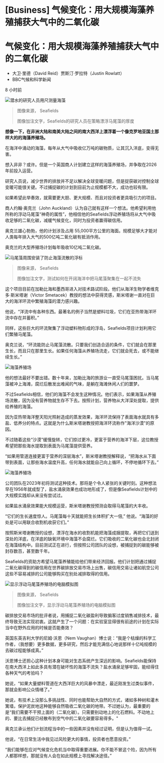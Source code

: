 # [Business] 气候变化：用大规模海藻养殖捕获大气中的二氧化碳

#  气候变化：用大规模海藻养殖捕获大气中的二氧化碳

  * 大卫·里德（David Reid）贾斯汀·罗拉特（Justin Rowlatt） 
  * BBC气候和科学新闻 

8 小时前

![潜水的研究人员用尺测量海藻](_127154043_mediaitem127152416.jpg)

> 图像来源，  Seafields
>
> 图像加注文字，Seafields的研究人员在策略漂浮马尾藻的厚度

**想像一下，在非洲大陆和南美大陆之间的南大西洋上漂浮着一个像克罗地亚国土那样大的的海藻养殖场。**

在海洋中涌动的海藻，每年从大气中吸收亿万吨的碳物质，让其沉入洋底，变得无害。

想入非非？或许。但是一个英国商人计划建立这样的海藻养殖场，并争取在2026年前投入运营。

研究人员说，减少世界的排放并不足以解决全球变暖问题，但是捉获碳对控制全球变暖可能很关键。不过捕捉碳的计划到目前为止规模都不大，成功也较有限。

如果希望此举奏效，就需要更大胆、更大规模、而且对投资者更具吸引力的项目。

商人约翰·奥克兰（John Auckland）认为自己就有这样一个想法。他希望利用他所称的浮动马尾藻“神奇的属性”，他相信他的Seafields浮动养殖场将从大气中吸收足够的二氧化碳，减缓气候变化，同时为投资者赢得碳信用。

奥克兰雄心勃勃，他的计划涉及占用 55,000平方公里的海面。规模足够大才能对人类每年排入大气的500亿吨二氧化碳有抵消作用。

奥克兰的大型养殖场计划每年吸收10亿吨二氧化碳。

![马尾藻周围安装了防止海藻流散的浮标](_127154045_4bb137b2-20ad-47f4-942a-da0db6aa8ff9.jpg)

> 图像来源，  Seafields
>
> 图像加注文字，测试如何在开阔海洋中把马尾藻聚集在一起不流失

这个项目目前在加勒比海和墨西哥进入对技术路试阶段。他们从海洋生物学者维克多·斯米塔谢（Victor Smetacek）教授的想法中获得灵感，斯米塔谢一直对在巨大的海洋环流中繁殖海藻的潜力感兴趣。

他说，“洋流中有各种东西。最著名的例子当然是塑料垃圾，它们在亚热带海洋环流中存在并蓄积。”

同样，这些巨大的环流聚集了浮动塑料物形成的浮岛，Seafields项目计划利用它们繁殖马尾藻。

奥克兰说，“环流能防止马尾藻流散。只要我们创造合适的条件，它们就会在那里生长，而且只在那里生长。如果任何海藻从养殖场流走，它们就会死去，或不能继续生长。”

![海藻养殖场](_127284105_6b54f708-7749-4d6e-977d-3074fdde735f.jpg)

他的想法最好不要出错。数十年来，加勒比海的旅游业一直受马尾藻困扰。当马尾藻被冲上海滩，腐烂后散发出难闻的气味，是躺在海滩休闲人们的噩梦。

不过Seafields相信，他们的海藻不会发生这种情况。他们表示，如果海藻从养殖场流散，因为没有营养物就生存不下去。按照计划，营养物从大洋深处提取，提供给养殖的海藻。

因为亚热带海洋整天阳光照射造成的蒸发效果，海洋环流保持了表面海水就具有多盐、低养分的特点。这就是为什么斯米塔谢教授把海洋环流称作"海洋沙漠"的原因。

不过随着这些“沙漠”缓慢旋转，它们掠过更冷，更富于营养的海洋下层，这位教授希望把那些海水提取到表面为马尾藻提供营养。

“如果用管道连接更富于营养的深层海水”，斯米塔谢教授解释说，“把海水从下面带到表面，让那些海水温度升高，任何海水就能自己向上循环，不停地循环下去。”

![海藻养殖场](_127284107_614b097d-309a-4073-85f5-e7baf2c35e1f.jpg)

公司团队在2023年初将测试这种技术。那将是个令人紧张的关键时刻。这种想法早在1956年就成型了，盐水涌泉效果也成功地形成了，但是像Seafields计划中的大规模实践却从来没有尝试过。

如果盐水涌泉效果能大规模运营，斯米塔谢教授预测会取得马尾藻的大丰收。

“它们的生长速度惊人。马尾藻每十天就能把生长体积扩大一倍,” 他说。“海藻的好处是可以用联合收割机收获它们。”

按照斯米塔谢教授的设想，漂浮在海水的收割机能把海藻成捆提取，再把它们送到深处的洋底，在洋底的缺氧环境中海藻不会腐烂。它们吸收的二氧化碳也会北封闭在海藻结构中。目前测试正在进行，但按照公司团队的设想，被捕捉到的碳能够被封存数百，甚至数千年。

Seafields的资助方希望马尾藻养殖能给他们带来经济回报。他们计划把通过捕捉二氧化碳得到的碳信用在世界碳排放交易市场上出售，碳信用交易让诸如航空公司这些不容易减排的公司能够购买在别处减排取得的信用。

![显示浮动马尾藻养殖场的电脑模拟图](_127154046_6873ce67-b2c4-45fb-9154-0fc9eb6dc338.jpg)

> 图像来源，  Seafields
>
> 图像加注文字，显示浮动马尾藻养殖场的电脑模拟图

碳排放交易市场的批评者说，用捕捉二氧化碳盈利导致掮客过度销售减排技术，最终导致无法实现初衷。这就产生了一个问题：在实验室显得很有前途的计划在实际当中在野外应用的时候是否能奏效？

英国东英吉利大学的尼姆·沃恩（Nem Vaughan）博士说：“我是个枯燥的科学工作者，（我想要）更多数据，更多研究，然后才能充满信心地说那样十亿吨规模的去碳过程能够成真。”

沃恩博士还担心这种计划本身可能对生态系统产生深远的影响。Seafields能保持在南大西洋上如此多具有潜在破坏性的海藻不流失？盐水涌泉足够牢固，能经得住各种天气的考验吗？

她说，“如果大量塑料管道在大西洋巨大的风暴中漂走，最近刚发生过类似事件，那就会影响公众情绪了。”

她说，有技术上没那么多挑战性、同时也能帮助大自然的方式，诸如多种树和灌木篱墙，保护泥炭地这种能够自然吸收二氧化碳的地带。不过她认为，最重要的是“我们需要不干预上面的（二氧化碳）。只需要别动地上的化石燃料。不动地上的、要比去捕捉已经散布到空气中的二氧化碳要容易得多。"

奥克兰承认他们计划流程当中的一些因素并没有经过证明，但是认为值得一试。

他说，“在日常生活中我见过风险更大的事情，投资者也愿意投资。”

“我们能够在应对气候变化危机当中取得重要进展。你不能不冒这个险，因为所有人都那样想，那就没有人会在如此规模上寻找解决途径。”


